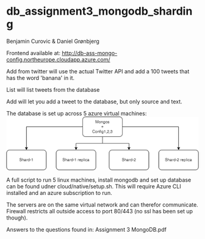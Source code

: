 # db_assignment3_mongodb_sharding

Benjamin Curovic & Daniel Grønbjerg

Frontend available at:
http://db-ass-mongo-config.northeurope.cloudapp.azure.com/

Add from twitter will use the actual Twitter API and add a 100 tweets that has the word 'banana' in it.

List will list tweets from the database

Add will let you add a tweet to the database, but only source and text.

The database is set up across 5 azure virtual machines:
![mongo setup](mongo.drawio.png)

A full script to run 5 linux machines, install mongodb and set up database can be found udner cloud/native/setup.sh.
This will require Azure CLI installed and an azure subscription to run.

The servers are on the same virtual network and can therefor communicate.
Firewall restricts all outside access to port 80/443 (no ssl has been set up though).

Answers to the questions found in: Assignment 3 MongoDB.pdf